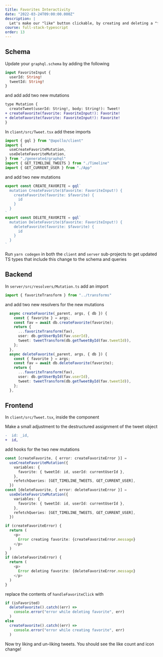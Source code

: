 ```yaml
---
title: Favorites Interactivity
date: "2022-03-24T09:00:00.000Z"
description: |
  Let's make our "like" button clickable, by creating and deleting a "favorite" resource
course: full-stack-typescript
order: 13
---
```


## Schema

Update your `graphql.schema` by adding the following

```graphql
input FavoriteInput {
  userId: String!
  tweetId: String!
}
```

and add add two new mutations

```diff
type Mutation {
  createTweet(userId: String!, body: String!): Tweet!
+ createFavorite(favorite: FavoriteInput!): Favorite!
+ deleteFavorite(favorite: FavoriteInput!): Favorite!
}
```

In `client/src/Tweet.tsx` add these imports

```ts
import { gql } from "@apollo/client"
import {
  useCreateFavoriteMutation,
  useDeleteFavoriteMutation,
} from "./generated/graphql"
import { GET_TIMELINE_TWEETS } from "./Timeline"
import { GET_CURRENT_USER } from "./App"
```

and add two new mutations

```ts
export const CREATE_FAVORITE = gql`
  mutation CreateFavorite($favorite: FavoriteInput!) {
    createFavorite(favorite: $favorite) {
      id
    }
  }
`
export const DELETE_FAVORITE = gql`
  mutation DeleteFavorite($favorite: FavoriteInput!) {
    deleteFavorite(favorite: $favorite) {
      id
    }
  }
`
```

Run `yarn codegen` in both the `client` and `server` sub-projects to get
updated TS types that include this change to the schema and queries

## Backend

In `server/src/resolvers/Mutation.ts` add an import

```ts
import { favoriteTransform } from "../transforms"
```

and add two new resolvers for the new mutations

```ts
  async createFavorite(_parent, args, { db }) {
    const { favorite } = args;
    const fav = await db.createFavorite(favorite);
    return {
      ...favoriteTransform(fav),
      user: db.getUserById(fav.userId),
      tweet: tweetTransform(db.getTweetById(fav.tweetId)),
    };
  },
  async deleteFavorite(_parent, args, { db }) {
    const { favorite } = args;
    const fav = await db.deleteFavorite(favorite);
    return {
      ...favoriteTransform(fav),
      user: db.getUserById(fav.userId),
      tweet: tweetTransform(db.getTweetById(fav.tweetId)),
    };
  },

```

## Frontend

In `client/src/Tweet.tsx`, inside the component

Make a small adjustment to the destructured assignment of the tweet object

```diff
-  id: _id,
+  id,
```

add hooks for the two new mutations

```ts
const [createFavorite, { error: createFavoriteError }] =
  useCreateFavoriteMutation({
    variables: {
      favorite: { tweetId: id, userId: currentUserId },
    },
    refetchQueries: [GET_TIMELINE_TWEETS, GET_CURRENT_USER],
  })
const [deleteFavorite, { error: deleteFavoriteError }] =
  useDeleteFavoriteMutation({
    variables: {
      favorite: { tweetId: id, userId: currentUserId },
    },
    refetchQueries: [GET_TIMELINE_TWEETS, GET_CURRENT_USER],
  })

if (createFavoriteError) {
  return (
    <p>
      Error creating favorite: {createFavoriteError.message}
    </p>
  )
}
if (deleteFavoriteError) {
  return (
    <p>
      Error deleting favorite: {deleteFavoriteError.message}
    </p>
  )
}
```

replace the contents of `handleFavoriteClick` with

```ts
if (isFavorited)
  deleteFavorite().catch((err) =>
    console.error("error while deleting favorite", err)
  )
else
  createFavorite().catch((err) =>
    console.error("error while creating favorite", err)
  )
```

Now try liking and un-liking tweets. You should see the like count and icon change!
